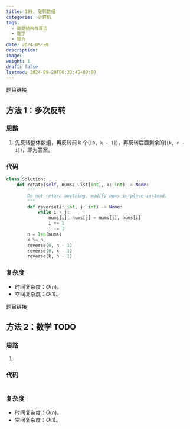 ```yaml
---
title: 189. 轮转数组
categories: 计算机
tags:
  - 数据结构与算法
  - 数学
  - 智力
date: 2024-09-28
description: 
image: 
weight: 1
draft: false
lastmod: 2024-09-29T06:33:45+08:00
---
```

[题目链接](https://leetcode.cn/problems/rotate-array/description/?envType=study-plan-v2&envId=top-100-liked)

## 方法 1：多次反转

### 思路

1. 先反转整体数组，再反转前 k 个(`[0, k - 1]`)，再反转后面剩余的(`[k, n - 1]`)，即为答案。

### 代码

```python
class Solution:
    def rotate(self, nums: List[int], k: int) -> None:
        """
        Do not return anything, modify nums in-place instead.
        """
        def reverse(i: int, j: int) -> None:
            while i < j:
                nums[i], nums[j] = nums[j], nums[i]
                i += 1
                j -= 1
        n = len(nums)
        k %= n
        reverse(0, n - 1)
        reverse(0, k - 1)
        reverse(k, n - 1)
```

### 复杂度
- 时间复杂度：$O(n)$。
- 空间复杂度：$O(1)$。


[题目链接](https://leetcode.cn/problems/rotate-array/description/?envType=study-plan-v2&envId=top-100-liked)

## 方法 2：数学 TODO

### 思路

1. 

### 代码

```python

```

### 复杂度
- 时间复杂度：$O(n)$。
- 空间复杂度：$O(1)$。


